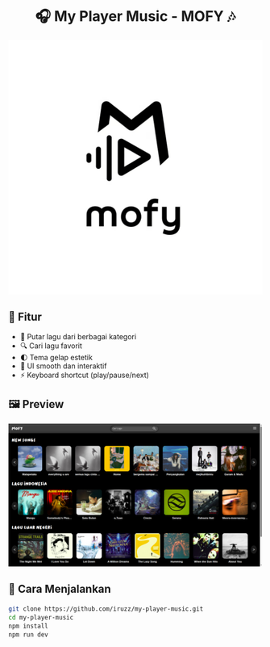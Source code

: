 <h1 align="center">🎧 My Player Music - MOFY 🎶</h1>

<p align="center">
  <img src="https://raw.githubusercontent.com/iruzz/my-player-music/main/public/image/mofy_favicon.jpeg" width="800"/>
</p>

## 🌟 Fitur

- 🎵 Putar lagu dari berbagai kategori
- 🔍 Cari lagu favorit
- 🌓 Tema gelap estetik
- 🎨 UI smooth dan interaktif
- ⚡ Keyboard shortcut (play/pause/next)

## 🖼️ Preview

![Preview](yes.png) <!-- Ganti sesuai path kalau upload langsung -->

## 🚀 Cara Menjalankan

```bash
git clone https://github.com/iruzz/my-player-music.git
cd my-player-music
npm install
npm run dev
